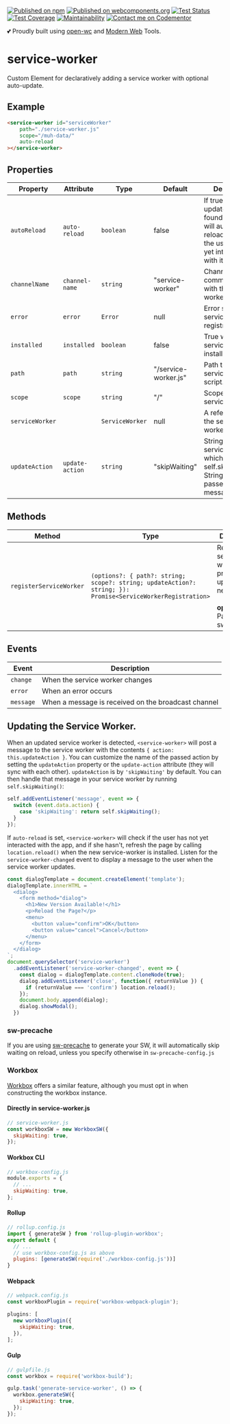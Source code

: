 [![Published on npm](https://img.shields.io/npm/v/@power-elements/service-worker)](https://npm.im/@power-elements/service-worker)
[![Published on webcomponents.org](https://img.shields.io/badge/webcomponents.org-published-blue.svg)](https://www.webcomponents.org/element/bennypowers/service-worker)
[![Test Status](https://github.com/bennypowers/service-worker/workflows/test/badge.svg)](https://github.com/bennypowers/service-worker/actions?query=workflow%3Atest)
[![Test Coverage](https://api.codeclimate.com/v1/badges/512ba168f108821c0be1/test_coverage)](https://codeclimate.com/github/bennypowers/service-worker/test_coverage)
[![Maintainability](https://api.codeclimate.com/v1/badges/512ba168f108821c0be1/maintainability)](https://codeclimate.com/github/bennypowers/service-worker/maintainability)
[![Contact me on Codementor](https://cdn.codementor.io/badges/contact_me_github.svg)](https://www.codementor.io/bennyp?utm_source=github&utm_medium=button&utm_term=bennyp&utm_campaign=github)

💕 Proudly built using [open-wc](https://open-wc.org) and [Modern Web](https://github.com/modernweb-dev/web) Tools.
# service-worker

Custom Element for declaratively adding a service worker with optional auto-update.

## Example

```html
<service-worker id="serviceWorker"
    path="./service-worker.js"
    scope="/muh-data/"
    auto-reload
></service-worker>
```

## Properties

| Property        | Attribute       | Type            | Default              | Description                                      |
|-----------------|-----------------|-----------------|----------------------|--------------------------------------------------|
| `autoReload`    | `auto-reload`   | `boolean`       | false                | If true, when updates are found, the page will automatically<br />reload, so long as the user has not yet interacted with it. |
| `channelName`   | `channel-name`  | `string`        | "service-worker"     | Channel name for communicating with the service worker. |
| `error`         | `error`         | `Error`         | null                 | Error state of the service-worker registration   |
| `installed`     | `installed`     | `boolean`       | false                | True when the service worker is installed.       |
| `path`          | `path`          | `string`        | "/service-worker.js" | Path to the service worker script.               |
| `scope`         | `scope`         | `string`        | "/"                  | Scope for the service worker.                    |
| `serviceWorker` |                 | `ServiceWorker` | null                 | A reference to the service worker instance.      |
| `updateAction`  | `update-action` | `string`        | "skipWaiting"        | String passed to serviceWorker which triggers self.skipWaiting().<br />String will be passed in message.action. |

## Methods

| Method                  | Type                                             | Description                                      |
|-------------------------|--------------------------------------------------|--------------------------------------------------|
| `registerServiceWorker` | `(options?: { path?: string; scope?: string; updateAction?: string; }): Promise<ServiceWorkerRegistration>` | Registers a service worker, and prompts to update as needed<br /><br />**options.path**: Path to the sw script |

## Events

| Event     | Description                                      |
|-----------|--------------------------------------------------|
| `change`  | When the service worker changes                  |
| `error`   | When an error occurs                             |
| `message` | When a message is received on the broadcast channel |

## Updating the Service Worker.

When an updated service worker is detected, `<service-worker>` will post a message to the service worker with the contents `{ action: this.updateAction }`. You can customize the name of the passed action by setting the `updateAction` property or the `update-action` attribute (they will sync with each other). `updateAction` is by `'skipWaiting'` by default. You can then handle that message in your service worker by running `self.skipWaiting()`:

```js
self.addEventListener('message', event => {
  switch (event.data.action) {
    case 'skipWaiting': return self.skipWaiting();
  }
});
```

If `auto-reload` is set, `<service-worker>` will check if the user has not yet interacted with the app, and if she hasn't, refresh the page by calling `location.reload()` when the new service-worker is installed. Listen for the `service-worker-changed` event to display a message to the user when the service worker updates.

```js
const dialogTemplate = document.createElement('template');
dialogTemplate.innerHTML = `
  <dialog>
    <form method="dialog">
      <h1>New Version Available!</h1>
      <p>Reload the Page?</p>
      <menu>
        <button value="confirm">OK</button>
        <button value="cancel">Cancel</button>
      </menu>
    </form>
  </dialog>
`;
document.querySelector('service-worker')
  .addEventListener('service-worker-changed', event => {
    const dialog = dialogTemplate.content.cloneNode(true);
    dialog.addEventListener('close', function({ returnValue }) {
      if (returnValue === 'confirm') location.reload();
    });
    document.body.append(dialog);
    dialog.showModal();
  })
```

### sw-precache
If you are using [sw-precache](https://github.com/GoogleChromeLabs/sw-precache#skipwaiting-boolean) to generate your SW, it will automatically skip waiting on reload, unless you specify otherwise in `sw-precache-config.js`

### Workbox
[Workbox](https://developers.google.com/web/tools/workbox/reference-docs/latest/module-workbox-sw.WorkboxSW) offers a similar feature, although you must opt in when constructing the workbox instance.

#### Directly in service-worker.js

```js
// service-worker.js
const workboxSW = new WorkboxSW({
  skipWaiting: true,
});
```

#### Workbox CLI
```js
// workbox-config.js
module.exports = {
  // ...
  skipWaiting: true,
};
```

#### Rollup
```js
// rollup.config.js
import { generateSW } from 'rollup-plugin-workbox';
export default {
  // ...
  // use workbox-config.js as above
  plugins: [generateSW(require('./workbox-config.js'))]
}
```

#### Webpack
```js
// webpack.config.js
const workboxPlugin = require('workbox-webpack-plugin');

plugins: [
  new workboxPlugin({
    skipWaiting: true,
  }),
];
```

#### Gulp
```js
// gulpfile.js
const workbox = require('workbox-build');

gulp.task('generate-service-worker', () => {
  workbox.generateSW({
    skipWaiting: true,
  });
});
```
